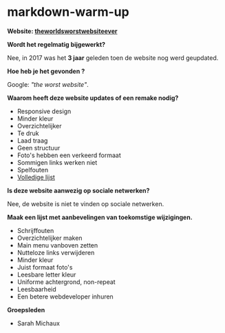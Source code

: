 markdown-warm-up
======

**Website: [theworldsworstwebsiteever](https://www.theworldsworstwebsiteever.com/)**

**Wordt het regelmatig bijgewerkt?**  

Nee, in 2017 was het **3 jaar** geleden toen de website nog werd geupdated.

**Hoe heb je het gevonden ?**  

Google: *"the worst website"*.

**Waarom heeft deze website updates of een remake nodig?**  

- Responsive design
- Minder kleur
- Overzichtelijker
- Te druk
- Laad traag
- Geen structuur
- Foto's hebben een verkeerd formaat
- Sommigen links werken niet
- Spelfouten
- [Volledige lijst](https://www.theworldsworstwebsiteever.com/new_page_1.htm)

**Is deze website aanwezig op sociale netwerken?** 

Nee, de website is niet te vinden op sociale netwerken.

**Maak een lijst met aanbevelingen van toekomstige wijzigingen.**  

- Schrijffouten
- Overzichtelijker maken
- Main menu vanboven zetten
- Nutteloze links verwijderen
- Minder kleur
- Juist formaat foto's
- Leesbare letter kleur
- Uniforme achtergrond, non-repeat
- Leesbaarheid
- Een betere webdeveloper inhuren

**Groepsleden**

- Sarah Michaux
